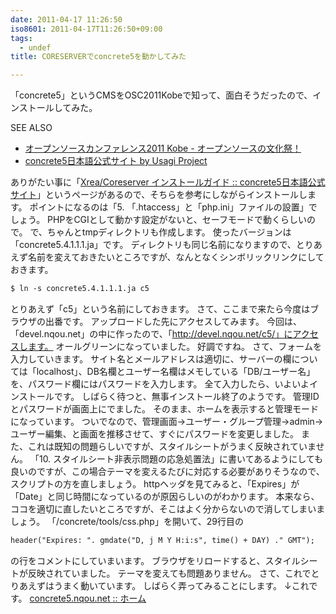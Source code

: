 ```yaml
---
date: 2011-04-17 11:26:50
iso8601: 2011-04-17T11:26:50+09:00
tags:
  - undef
title: CORESERVERでconcrete5を動かしてみた

---
```


「concrete5」というCMSをOSC2011Kobeで知って、面白そうだったので、インストールしてみた。
<div>
<p>SEE ALSO</p>
<ul>
<li><a href="http://www.ospn.jp/osc2011-kobe/">オープンソースカンファレンス2011 Kobe - オープンソースの文化祭！</a></li>
<li><a href="http://concrete5-japan.org/">concrete5日本語公式サイト by Usagi Project</a></li>
</ul>
</div>


ありがたい事に「<a href="http://concrete5-japan.org/help/install/hosting/coreserver/">Xrea/Coreserver インストールガイド :: concrete5日本語公式サイト</a>」というページがあるので、そちらを参考にしながらインストールします。
ポイントになるのは「5. 「.htaccess」と「php.ini」ファイルの設置」でしょう。
PHPをCGIとして動かす設定がないと、セーフモードで動くらしいので。
で、ちゃんとtmpディレクトリも作成します。
使ったバージョンは「concrete5.4.1.1.1.ja」です。
ディレクトリも同じ名前になりますので、とりあえず名前を変えておきたいところですが、なんとなくシンボリックリンクにしておきます。
```default
$ ln -s concrete5.4.1.1.1.ja c5
```
とりあえず「c5」という名前にしておきます。
さて、ここまで来たら今度はブラウザの出番です。
アップロードした先にアクセスしてみます。
今回は、「devel.nqou.net」の中に作ったので、「http://devel.nqou.net/c5/」にアクセスします。
オールグリーンになっていました。
好調ですね。
さて、フォームを入力していきます。
サイト名とメールアドレスは適切に、サーバーの欄については「localhost」、DB名欄とユーザー名欄はメモしている「DB/ユーザー名」を、パスワード欄にはパスワードを入力します。
全て入力したら、いよいよインストールです。
しばらく待つと、無事インストール終了のようです。
管理IDとパスワードが画面上にでました。
そのまま、ホームを表示すると管理モードになっています。
ついでなので、管理画面→ユーザー・グループ管理→admin→ユーザー編集、と画面を推移させて、すぐにパスワードを変更しました。
また、これは既知の問題らしいですが、スタイルシートがうまく反映されていません。
「10. スタイルシート非表示問題の応急処置法」に書いてあるようにしても良いのですが、この場合テーマを変えるたびに対応する必要がありそうなので、スクリプトの方を直しましょう。
httpヘッダを見てみると、「Expires」が「Date」と同じ時間になっているのが原因らしいのがわかります。
本来なら、ココを適切に直したいところですが、そこはよく分からないので消してしまいましょう。
「/concrete/tools/css.php」を開いて、29行目の
```default
header("Expires: ". gmdate("D, j M Y H:i:s", time() + DAY) ." GMT");
```
の行をコメントにしていまいます。
ブラウザをリロードすると、スタイルシートが反映されていました。
テーマを変えても問題ありません。
さて、これでとりあえずはうまく動いています。
しばらく弄ってみることにします。
↓これです。
<a href="https://www.nqou.net">concrete5.nqou.net :: ホーム</a>
    	